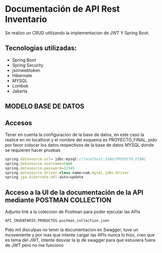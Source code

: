 
# Documentación de API Rest Inventario

Se realizo un CRUD utilizando la implementacion de JWT Y Spring Boot.

## Tecnologias utilizadas:
* Spring Boot 
* Spring Security
* jsonwebtoken
* Hibernate
* MYSQL
* Lombok
* Jakarta

## MODELO BASE DE DATOS

## Accesos
Tener en cuenta la configuracion de la base de datos, en este caso la realice en mi localhost y el nombre del esquema es PROYECTO_FINAL, pido por favor colocar los datos respectivos de la base de datos MYSQL donde se requieren hacer pruebas







```javascript
spring.datasource.url= jdbc:mysql://localhost:3306/PROYECTO_FINAL
spring.datasource.username=root
spring.datasource.password=12345
spring.datasource.driver-class-name=com.mysql.jdbc.Driver
spring.jpa.hibernate.ddl-auto=update

```

## Acceso a la UI de la documentación de la API mediante POSTMAN COLLECTION 

Adjunto link a la coleccion de Postman para poder ejecutar las APIs
```
API_INVENTARIO_PRODUCTOS.postman_collection.json
```
Pido mil disculpas no tener la documentacion en Swagger, tuve un incoveniente y por mas que intente cargar las APIs nunca lo hizo, creo que es tema del JWT, intente desviar la ip de swagger para que estuviera fuera de JWT pero no me funciono
